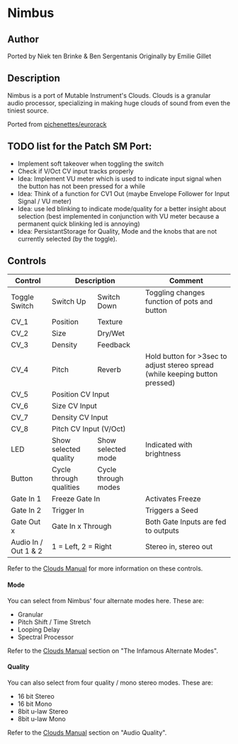 # Nimbus

## Author

Ported by Niek ten Brinke & Ben Sergentanis
Originally by Emilie Gillet

## Description

Nimbus is a port of Mutable Instrument's Clouds. Clouds is a granular  
audio processor, specializing in making huge clouds of sound from even the tiniest source.  

Ported from [pichenettes/eurorack](https://github.com/pichenettes/eurorack)

## TODO list for the Patch SM Port:
- Implement soft takeover when toggling the switch
- Check if V/Oct CV input tracks properly
- Idea: Implement VU meter which is used to indicate input signal when the button has not been pressed for a while
- Idea: Think of a function for CV1 Out (maybe Envelope Follower for Input Signal / VU meter)
- Idea: use led blinking to indicate mode/quality for a better insight about selection (best implemented in conjunction with VU meter because a permanent quick blinking led is annoying)
- Idea: PersistantStorage for Quality, Mode and the knobs that are not currently selected (by the toggle).

## Controls

<table><thead>
  <tr>
    <th>Control</th>
    <th colspan="2">Description</th>
    <th>Comment</th>
  </tr></thead>
<tbody>
  <tr>
    <td>Toggle Switch</td>
    <td>Switch Up</td>
    <td>Switch Down</td>
    <td>Toggling changes function of pots and button</td>
  </tr>
  <tr>
    <td>CV_1</td>
    <td>Position</td>
    <td>Texture</td>
    <td></td>
  </tr>
  <tr>
    <td>CV_2</td>
    <td>Size</td>
    <td>Dry/Wet</td>
    <td></td>
  </tr>
  <tr>
    <td>CV_3</td>
    <td>Density</td>
    <td>Feedback</td>
    <td></td>
  </tr>
  <tr>
    <td>CV_4</td>
    <td>Pitch</td>
    <td>Reverb</td>
    <td>Hold button for >3sec to adjust stereo spread (while keeping button pressed)</td>
  </tr>
  <tr>
    <td>CV_5</td>
    <td colspan="2">Position CV Input</td>
    <td></td>
  </tr>
  <tr>
    <td>CV_6</td>
    <td colspan="2">Size CV Input</td>
    <td></td>
  </tr>
  <tr>
    <td>CV_7</td>
    <td colspan="2">Density CV Input</td>
    <td></td>
  </tr>
  <tr>
    <td>CV_8</td>
    <td colspan="2">Pitch CV Input (V/Oct)</td>
    <td></td>
  </tr>
  <tr>
    <td>LED</td>
    <td>Show selected quality</td>
    <td>Show selected mode</td>
    <td>Indicated with brightness</td>
  </tr>
  <tr>
    <td>Button</td>
    <td>Cycle through qualities</td>
    <td>Cycle through modes</td>
    <td></td>
  </tr>
  <tr>
    <td>Gate In 1</td>
    <td colspan="2">Freeze Gate In</td>
    <td>Activates Freeze</td>
  </tr>
  <tr>
    <td>Gate In 2</td>
    <td colspan="2">Trigger In</td>
    <td>Triggers a Seed</td>
  </tr>
  <tr>
    <td>Gate Out x</td>
    <td colspan="2">Gate In x Through</td>
    <td>Both Gate Inputs are fed to outputs</td>
  </tr>
  <tr>
    <td>Audio In / Out 1 &amp; 2</td>
    <td colspan="2">1 = Left, 2 = Right</td>
    <td>Stereo in, stereo out</td>
  </tr>
</tbody></table>

Refer to the [Clouds Manual](https://mutable-instruments.net/modules/clouds/manual/) for more information on these controls.

#### Mode
You can select from Nimbus' four alternate modes here. These are:
- Granular
- Pitch Shift / Time Stretch
- Looping Delay
- Spectral Processor
  
Refer to the [Clouds Manual](https://mutable-instruments.net/modules/clouds/manual/) section on "The Infamous Alternate Modes".  

#### Quality
You can also select from four quality / mono stereo modes. These are:
- 16 bit Stereo
- 16 bit Mono
- 8bit u-law Stereo
- 8bit u-law Mono
  
Refer to the [Clouds Manual](https://mutable-instruments.net/modules/clouds/manual/) section on "Audio Quality".  
